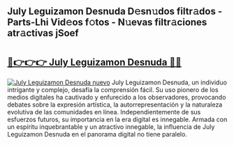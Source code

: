 ## July Leguizamon Desnuda D𝚎sn𝚞dos filtr𝚊dos - Parts-Lhi Vid𝚎os f𝚘tos - N𝚞evas filtr𝚊ciones atr𝚊ctivas jSoef

# <h2><a href="http://mb9akz.tromn.icu/?c=July+Leguizamon+Desnuda">🔗👉👉👉 July Leguizamon Desnuda 🔗🔗</a></h2>

[![July Leguizamon Desnuda nuevo](https://i.imgur.com/pEAQMta.gif)](http://mb9akz.tromn.icu/?c=July+Leguizamon+Desnuda)
July Leguizamon Desnuda, un individuo intrigante y complejo, desafía la comprensión fácil. Su uso pionero de los medios digitales ha cautivado y enfurecido a los observadores, provocando debates sobre la expresión artística, la autorrepresentación y la naturaleza evolutiva de las comunidades en línea. Independientemente de sus esfuerzos futuros, su importancia en la era digital es innegable. Armada con un espíritu inquebrantable y un atractivo innegable, la influencia de July Leguizamon Desnuda en el panorama digital no tiene paralelo.
